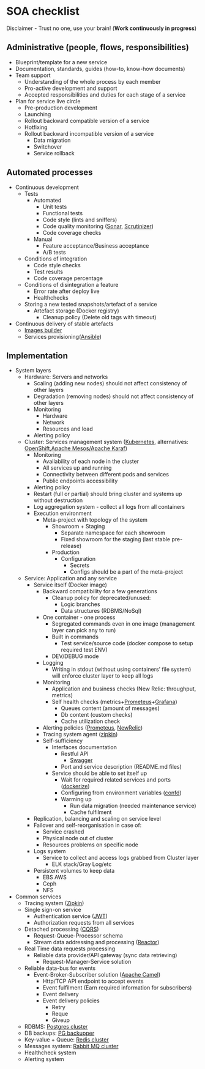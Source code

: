 # SOA checklist

Disclaimer - Trust no one, use your brain! (**Work continuously in progress**)

## Administrative (people, flows, responsibilities)

* Blueprint/template for a new service
* Documentation, standards, guides (how-to, know-how documents)
* Team support
   * Understanding of the whole process by each member
   * Pro-active development and support
   * Accepted responsibilities and duties for each stage of a service
* Plan for service live circle
   * Pre-production development
   * Launching
   * Rollout backward compatible version of a service
   * Hotfixing
   * Rollout backward incompatible version of a service
      * Data migration
      * Switchover
      * Service rollback

## Automated processes

* Continuous development
   * Tests
      * Automated
         * Unit tests
         * Functional tests
         * Code style (lints and sniffers)
         * Code quality monitoring ([Sonar](http://www.sonarqube.org/), [Scrutinizer](https://scrutinizer-ci.com/))
         * Code coverage checks
      * Manual
         * Feature acceptance/Business acceptance
         * A/B tests  
   * Conditions of integration
      * Code style checks
      * Test results
      * Code coverage percentage
   * Conditions of disintegration a feature
      * Error rate after deploy live
      * Healthchecks
   * Storing a new tested snapshots/artefact of a service
      * Artefact storage (Docker registry)
         * Cleanup policy (Delete old tags with timeout)
* Continuous delivery of stable artefacts 
   * [Images builder](https://github.com/paunin/images-builder)
   * Services provisioning([Ansible](https://www.ansible.com/))

## Implementation

* System layers
   * Hardware: Servers and networks
      * Scaling (adding new nodes) should not affect consistency of other layers
      * Degradation (removing nodes)  should not affect consistency of other layers
      * Monitoring
         * Hardware
         * Network
         * Resources and load
      * Alerting policy
   * Cluster: Services management system  ([Kubernetes](http://kubernetes.io/), alternatives: [OpenShift](https://www.openshift.com),[Apache Mesos/Apache Karaf](http://servicemix.apache.org/))
      * Monitoring
         * Availability of each node in the cluster
         * All services up and running
         * Connectivity between different pods and services
         * Public endpoints accessibility 
      * Alerting policy
      * Restart (full or partial) should bring cluster and systems up without destruction
      * Log aggregation system - collect all logs from all containers
      * Execution environment
         * Meta-project with topology of the system
            * Showroom + Staging 
               * Separate namespace for each showroom
               * Fixed showroom for the staging (last stable pre-release)
            * Production
               * Configuration
                  * Secrets
                  * Configs should be a part of the meta-project 
   * Service: Application and any service
      * Service itself (Docker image)
         * Backward compatibility for a few generations
            * Cleanup policy for deprecated/unused:
               * Logic branches
               * Data structures (RDBMS/NoSql)
         * One container - one process
            * Segregated commands even in one image (management layer can pick any to run)
            * Built in commands
               * Test service/source code (docker compose to setup required test ENV)
            * DEV/DEBUG mode
         * Logging
            * Writing in stdout (without using containers’ file system) will enforce cluster layer to keep all logs
         * Monitoring
            * Application and business checks (New Relic: throughput, metrics)
            * Self health checks (metrics+[Prometeus](http://www.prometeus.net/site/)+[Grafana](https://grafana.org/))
               * Queues content (amount of messages)
               * Db content (custom checks)
               * Cache utilization check
         * Alerting policies ([Prometeus](http://www.prometeus.net/site/), [NewRelic](https://newrelic.com))
         * Tracing system agent ([zipkin](http://zipkin.io/))
         * Self-sufficiency 
            * Interfaces documentation
               * Restful API
                  * [Swagger](http://swagger.io/)
               * Port and service description (README.md files)
            * Service should be able to set itself up
               * Wait for required related services and ports ([dockerize](https://docs.docker.com/compose/startup-order/))
               * Configuring from environment variables ([confd](https://github.com/kelseyhightower/confd))
               * Warming up
                  * Run data migration (needed maintenance service)
                  * Cache fulfilment
      * Replication, balancing and scaling on service level
      * Failover and self-reorganisation in case of:
         * Service crashed
         * Physical node out of cluster
         * Resources problems on specific node 
      * Logs system
         * Service to collect and access logs grabbed from Cluster layer
            * ELK stack/Gray Log/etc
      * Persistent volumes to keep data
         * EBS AWS
         * Ceph
         * NFS
* Common services 
   * Tracing system ([Zipkin](http://zipkin.io/))
   * Single sign-on service
      * Authentication service ([JWT](https://jwt.io/))
      * Authorization requests from all services
   * Detached processing ([CQRS](http://martinfowler.com/bliki/CQRS.html))
      * Request-Queue-Processor schema
      * Stream data addressing and processing ([Reactor](https://projectreactor.io/))
   * Real Time data requests processing
      * Reliable data provider/API gateway (sync data retrieving)
         * Request-Manager-Service solution
   * Reliable data-bus for events
      * Event-Broker-Subscriber solution ([Apache Camel](http://camel.apache.org/))
         * Http/TCP API endpoint to accept events
         * Event fulfilment (Earn required information for subscribers)
         * Event delivery
         * Event delivery policies
            * Retry
            * Reque
            * Giveup
   * RDBMS: [Postgres cluster](https://github.com/paunin/postgres-docker-cluster)
   * DB backups: [PG backupper](https://github.com/paunin/pg-backupper)
   * Key-value + Queue: [Redis cluster](https://github.com/relaxart/kubernetes-redis-cluster)
   * Messages system: [Rabbit MQ cluster](https://github.com/relaxart/docker-rabbitmq-cluster)
   * Healthcheck system
   * Alerting system
